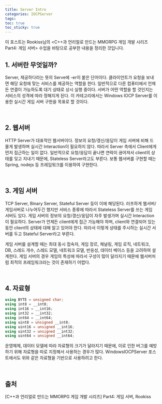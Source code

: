 ```yaml
---
title: Server Intro
categories: IOCPServer
tags: 
toc: true
toc_sticky: true
---
```


이 포스트는 Rookiss님의 \<C++과 언리얼로 만드는 MMORPG 게임 개발 시리즈 Part4:  게임 서버> 수업을 바탕으로 공부한 내용을 정리한 것입니다. 



## **1. 서버란 무엇일까?**

Server, 제공하다라는 뜻의 Serve에 -er이 붙은 단어이다. 클라이언트가 요청을 보내면 해당 요청에 맞는 서비스를 제공하는 역할을 한다. 일반적으로 다른 컴퓨터에서 언제든 연결이 가능하도록 대기 상태로 상시 실행 중이다. 서버가 어떤 역할을 할 것인지는 서비스의 성격에 따라 정해지게 된다. 이 카테고리에서는 Windows IOCP Server를 이용한 실시간 게임 서버 구현을 목표로 할 것이다. 

<br/>

## **2. 웹서버**

HTTP Server가 대표적인 웹서버이다. 정보의 요청/갱신/응답이 게임 서버에 비해 드물게 발생하며 실시간 Interaction이 필요하지 않다. 따라서  Server 측에서 Client에게 먼저 접근하는 일이 없다. 일반적으로 요청/응답이 끝나면 연락이 끊어져서 client의 상태를 잊고 지내기 때문에, Stateless Server라고도 부른다. 보통 웹서버를 구현할 때는 Spring, nodejs 등 프레임워크를 이용하여 구현한다. 

<br/>

## **3. 게임 서버**

TCP Server, Binary Server, Stateful Server 등이 이에 해당된다. 러프하게 웹서버/게임서버로 나누어두긴 했지만 서비스 종류에 따라서 Stateless Server를 쓰는 게임 서버도 있다. 게임 서버의 정보의 요청/갱신/응답이 자주 발생가며 실시간 Interaction이 필요하다. Server가 언제든 client에게 접근 가능해야 하며, client와 연결되어 있는 동안 client의 상태에 대해 알고 있어야 한다. 따라서 이렇게 상태를 주시하는 실시간 서버를 두고 Stateful Server라고 부른다. 

게임 서버를 설계할 때는 최대 동시 접속자, 게임 장르, 채널링, 게임 로직, 네트워크, DB, 스레드 개수, 스레드 모델, 네트워크 모델, 반응성, 데이터 베이스 등을 고려하여 설계한다. 게임 서버의 경우 게임의 특성에 따라서 구성이 많이 달라지기 때문에 웹서버처럼 최적의 프레임워크라는 것이 존재하기 어렵다.

<br/>

## **4. 자료형**

```c++
using BYTE = unsigned char;
using int8 = __int8;
using int16 = __int16;
using int32 = __int32;
using int64 = __int64;
using uint8 = unsigned __int8;
using uint16 = unsigned __int16;
using uint32 = unsigned __int32;
using uint64 = unsigned __int64;
```

운영체제, 데이터 모델에 따라 자료형의 크기가 달라지기 때문에, 이로 인한 버그를 예방하기 위해 자료형을 따로 지정해서 사용하는 경우가 많다. WindowsIOCPServer 포스트에서도 위와 같은 자료형을 기반으로 사용하려고 한다. 

<br/>

## **출처**

[C++과 언리얼로 만드는 MMORPG 게임 개발 시리즈] Part4: 게임 서버, Rookiss
